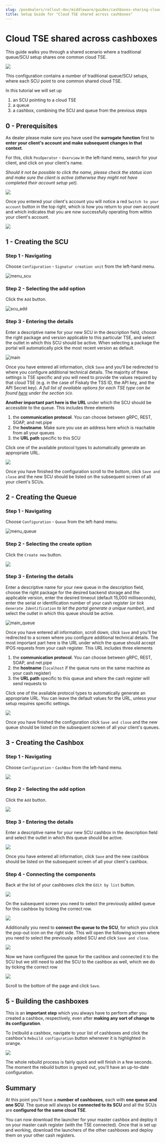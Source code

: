 ```yaml
---
slug: /posdealers/rollout-doc/middleware/guides/cashboxes-sharing-cloud-tse
title: Setup Guide for "Cloud TSE shared across cashboxes"
---
```


# Cloud TSE shared across cashboxes
This guide walks you through a shared scenario where a traditional queue/SCU setup shares one common cloud TSE.



![](../../images/cash-register-with-cloud-tse.png)



This configuration contains a number of traditional queue/SCU setups, where each SCU point to one common shared cloud TSE.

In this tutorial we will set up

1. an SCU pointing to a cloud TSE
2. a queue
3. a cashbox, combining the SCU and queue from the previous steps



## 0 - Prerequisites
As dealer please make sure you have used the **surrogate function** first to **enter your client's account and make subsequent changes in that context**.

For this, click `PosOperator` - `Overview` in the left-hand menu, search for your client, and click on your client's name.

*Should it not be possible to click the name, please check the status icon and make sure the client is active (otherwise they might not have completed their account setup yet).*

![](../images/surrogate.png)



Once you entered your client's account you will notice a red `Switch to your account` button in the top right, which is how you return to your own account and which indicates that you are now successfully operating from within your client's account.

![](../images/switch-back.png)





## 1 - Creating the SCU
### Step 1 - Navigating
Choose `Configuration` - `Signatur creation unit` from the left-hand menu.

![menu_scu](../images/menu-scu.png)

### Step 2 - Selecting the add option

Click the `Add` button.

![scu_add](../images/scu-add.png)

### Step 3 - Entering the details
Enter a descriptive name for your new SCU in the description field, choose the right package and version applicable to this particular TSE, and select the outlet in which this SCU should be active. When selecting a package the portal will automatically pick the most recent version as default.

![main](../images/main-scu.png)



Once you have entered all information, click `Save` and you'll be redirected to where you configure additional technical details. The majority of these settings is TSE specific and you will need to provide the values required by that cloud TSE (e.g. in the case of Fiskaly the TSS ID, the API key, and the API Secret key).
*A full list of available options for each TSE type can be found [here](https://docs.fiskaltrust.cloud/docs/posdealers/rollout-doc/middleware#templating-to-create-cashboxes) under the section `SCU`.*

**Another important part here is the URL** under which the SCU should be accessible to the queue. This includes three elements

1. the **communication protocol**. You can choose between gRPC, REST, SOAP, and net.pipe
2. the **hostname**. Make sure you use an address here which is reachable from all your queues
3. the **URL path** specific to this SCU

Click one of the available protocol types to automatically generate an appropriate URL.

![](../images/scu-config.png)

Once you have finished the configuration scroll to the bottom, click `Save and close` and the new SCU should be listed on the subsequent screen of all your client's SCUs.



## 2 - Creating the Queue

### Step 1 - Navigating

Choose `Configuration` - `Queue` from the left-hand menu.

![menu_queue](../images/menu-queue.png)

### Step 2 - Selecting the create option

Click the `Create new` button.

![](../images/queue-add.png)

### Step 3 - Entering the details

Enter a descriptive name for your new queue in the description field, choose the right package for the desired backend storage and the applicable version, enter the desired timeout (default 15,000 milliseconds), enter the serial or identification number of your cash register (*or tick `Generate Identification` to let the portal generate a unique number*), and select the outlet in which this queue should be active.

![main_queue](../images/main-queue.png)

Once you have entered all information, scroll down, click `Save` and you'll be redirected to a screen where you configure additional technical details. The most important part here is the URL under which the queue should accept IPOS requests from your cash register. This URL includes three elements

1. the **communication protocol**. You can choose between gRPC, REST, SOAP, and net.pipe
2. the **hostname** (`localhost` if the queue runs on the same machine as your cash register)
3. the **URL path** specific to this queue and where the cash register will send requests to

Click one of the available protocol types to automatically generate an appropriate URL. You can leave the default values for the URL, unless your setup requires specific settings.

![](../images/queue-config.png)

Once you have finished the configuration click `Save and close` and the new queue should be listed on the subsequent screen of all your client's queues.



## 3 - Creating the Cashbox

### Step 1 - Navigating

Choose `Configuration` - `CashBox` from the left-hand menu.

![](../images/menu-cashbox.png)



### Step 2 - Selecting the add option

Click the `Add` button.

![](../images/cashbox-add.png)



### Step 3 - Entering the details

Enter a descriptive name for your new SCU cashbox in the description field and select the outlet in which this queue should be active.

![](../images/main-cashbox.png)

Once you have entered all information, click `Save` and the new cashbox should be listed on the subsequent screen of all your client's cashbox.



### Step 4 - Connecting the components

Back at the list of your cashboxes click the `Edit by list` button.

![](../images/edit-cashbox.png)



On the subsequent screen you need to select the previously added queue for  this cashbox by ticking the correct row. 

![](../images/select-queue.png)

Additionally you need to **connect the queue to the SCU**, for  which you click the pop-out icon on the right side. This will open the following  screen where you need to select the previously added SCU and click `Save and close`.

![](../images/connect-scu.png)



Now we have configured the queue for the cashbox and connected it to the SCU  but we still need to add the SCU to the cashbox as well, which we do by ticking  the correct row

![](../images/select-scu.png)



Scroll to the bottom of the page and click `Save`.





## 5 - Building the cashboxes

This is an **important step** which you always have to perform after you created a cashbox, respectively, even after **making any sort of change to its configuration**.

To (re)build a cashbox, navigate to your list of cashboxes and click the cashbox's `Rebuild configuration` button whenever it is highlighted in orange.

![](../images/build-cashbox.png)

The whole rebuild process is fairly quick and will finish in a few seconds. The moment the rebuild button is greyed out, you'll have an up-to-date configuration.



## Summary

At this point you'll have a **number of cashboxes**, each with **one queue and one SCU**. The queue will always be **connected to its SCU** and all the SCUs are **configured for the same cloud TSE**.

You can now download the launcher for your master cashbox and deploy it on your master cash register (with the TSE connected). Once that is set up and working, download the launchers of the other cashboxes and deploy them on your other cash registers.